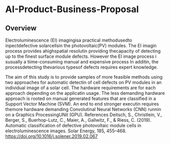 # AI-Product-Business-Proposal
## Overview
Electroluminescence (EI) imagingisa practical methodusedto inpectdefective solarcellsin the photovoltaic(PV) modules. The EI imagin process provides ahighspatial resolutin providing thecapacity of detecting up to the finest surface module defects. However the EI image process i susually a tiime-consuming manual and expensive process In additin, the processdetecting thevarious typesof defects requires expert knowledge.

The aim of this study is to provide samples of more feasible methods using two approaches for automatic detectin of cell defects on PV modules in an individual image of a solar cell. The hardware requirements are for each approach depending on the applicatin usage. The less demanding hardware approach is rooted on manual generated features that are classified in a Support Vector Machine (SVM). An end to end stronger executin requires themore hardware demanding Convolutinal Neural Networks (CNN) runnin on a Graphics ProcessingUNit (GPU).
References
Deitsch, S., Christlein, V., Berger, S., Buerhop-Lutz, C., Maier, A., Gallwitz, F., & Riess, C. (2019). Automatic classification of defective photovoltaic module cells in electroluminescence images. Solar Energy, 185, 455–468. https://doi.org/10.1016/j.solener.2019.02.067
